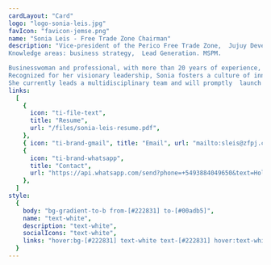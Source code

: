 ```yaml
---
cardLayout: "Card"
logo: "logo-sonia-leis.jpg"
favIcon: "favicon-jemse.png"
name: "Sonia Leis - Free Trade Zone Chairman"
description: "Vice-president of the Perico Free Trade Zone,  Jujuy Development Pole.
Knowledge areas: business strategy,  Lead Generation. MSPM.

Businesswoman and professional, with more than 20 years of experience, both in the public and private sectors. She has a proven ability to drive business growth and excellence.
Recognized for her visionary leadership, Sonia fosters a culture of innovation and continuous development of work teams. She is a supporter of cross-functional collaboration, which entails disrupting in order  to create innovative solutions. Her ability to identify emerging trends and turn them into strategic advantages has been one of the driving forces behind her achievements.
She currently leads a multidisciplinary team and will promptly  launch the Jujuy 4.0 Development Node, which has the potential to transform the mining sector through new technologies and to promote industry 4.0 in order to position the Province of Jujuy as the Argentine Lithium Hub."
links:
  [
    {
      icon: "ti-file-text",
      title: "Resume",
      url: "/files/sonia-leis-resume.pdf",
    },
    { icon: "ti-brand-gmail", title: "Email", url: "mailto:sleis@zfpj.com.ar" },
    {
      icon: "ti-brand-whatsapp",
      title: "Contact",
      url: "https://api.whatsapp.com/send?phone=+5493884049650&text=Hola!, vi su contacto en conoceme.com.ar y quería ponerme en contacto con usted",
    },
  ]
style:
  {
    body: "bg-gradient-to-b from-[#222831] to-[#00adb5]",
    name: "text-white",
    description: "text-white",
    socialIcons: "text-white",
    links: "hover:bg-[#222831] text-white text-[#222831] hover:text-white",
  }
---
```

